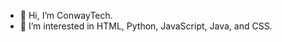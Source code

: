 - 👋 Hi, I’m ConwayTech.
- 👀 I’m interested in HTML, Python, JavaScript, Java, and CSS.

<!---
ConwayTech-Dev/ConwayTech-Dev is a ✨ special ✨ repository because its `README.md` (this file) appears on your GitHub profile.
You can click the Preview link to take a look at your changes.
--->

